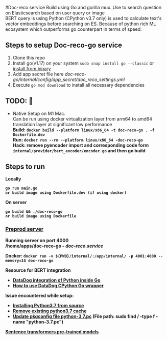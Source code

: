 #Doc-reco service
Build using Go and gorilla mux. Use to search question on Elasticsearch based on user query or image <br>
BERT query is using Python (CPython v3.7 only) is used to calculate text's vector embeddings before searching on ES. Because of python rich ML ecosystem which outperforms go counterpart in terms of speed. 

## Steps to setup **Doc-reco-go** service
1. Clone this repo
2. Install go(v1.17) on your system ```sudo snap install go --classic``` or [install from binary](https://golang.org/doc/install)
3. Add app secret file here *doc-reco-go/internal/config/app_secret/doc_reco_settings.yml*
4. Execute ```go mod download``` to install all necessary dependencies

   
## TODO: :notebook:
  - Native Setup on M1 Mac. <br>
   Can be run using docker virtualization layer from arm64 to amd64 translation layer at significant low performance <br>
   <b>Build: <b> `docker build --platform linux/x86_64 -t doc-reco-go . -f Dockerfile.dev` <br>
   <b>Run: <b>   `docker run --rm --platform linux/x86_64 -doc-reco-go` <br>
    Hack: remove pyencoder import and corresponding code form `internal/provider/bert_encoder/encoder.go` and then go build

## Steps to run
Locally

    go run main.go
    or build image using Dockerfile.dev (if using docker)

On server

    go build && ./doc-reco-go
    or build image using Dockerfile


### [Preprod server](http://doc-reco-go-preprod.toppr.com/)
  Running server on port 4000  
    /home/apps/doc-reco-go - *doc-reco.service*  

   Docker: `docker run -v ${PWD}/internal/:/app/internal/ -p 4001:4000 --memory=1G doc-reco-go`

Resource for BERT integration
- [DataDog integration of Python inside Go](https://www.datadoghq.com/blog/engineering/cgo-and-python/)
- [How to use DataDog CPython Go wrapper](https://poweruser.blog/embedding-python-in-go-338c0399f3d5)

Issue encountered while setup:
- [Installing Python3.7 from source](https://github.com/DataDog/go-python3/issues/40#issuecomment-893623375)
- [Remove existing python3.7 cache](https://github.com/pyenv/pyenv/issues/1803#issuecomment-1007920388)
- [Update pkgconfig file python-3.7.pc](https://github.com/DataDog/go-python3/issues/19#issuecomment-558277077) (File path: <b>sudo find / -type f -name "python-3.7.pc"</b>)

[Sentence transformers pre-trained models](https://public.ukp.informatik.tu-darmstadt.de/reimers/sentence-transformers/v0.2/)
